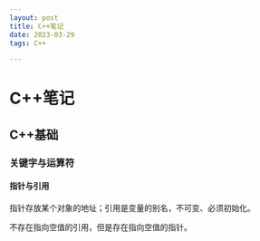 ```yaml
---
layout: post
title: C++笔记
date: 2023-03-29
tags: C++

---
```


# C++笔记

## C++基础

### 关键字与运算符

#### 指针与引用

指针存放某个对象的地址；引用是变量的别名，不可变、必须初始化。

不存在指向空值的引用，但是存在指向空值的指针。